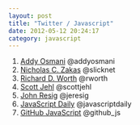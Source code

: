```yaml
---
layout: post
title: "Twitter / Javascript"
date: 2012-05-12 20:24:17
category: javascript
---
```


1. [Addy Osmani](https://twitter.com/#!/addyosmani)
<span>@addyosmani</span>
2. [Nicholas C. Zakas](https://twitter.com/#!/slicknet)
<span>@slicknet</span>
3. [Richard D. Worth](https://twitter.com/#!/rworth)
<span>@rworth</span>
4. [Scott Jehl](https://twitter.com/#!/scottjehl)
<span>@scottjehl</span>
5. [John Resig](https://twitter.com/#!/jeresig)
<span>@jeresig</span>
6. [JavaScript Daily](https://twitter.com/#!/JavaScriptDaily)
<span>@javascriptdaily</span>
7. [GitHub JavaScript](https://twitter.com/#!/github_js)
<span>@github_js</span>